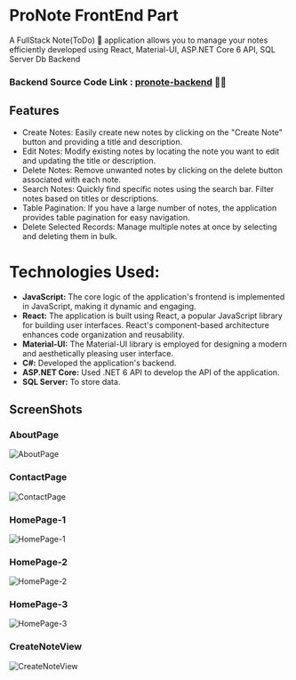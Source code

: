 # ProNote FrontEnd Part

A FullStack Note(ToDo) 📝 application allows you to manage your notes efficiently developed using React, Material-UI, ASP.NET Core 6 API, SQL Server Db
Backend 
### Backend Source Code Link : [pronote-backend](https://github.com/ishanGIT1995/pronote-backend) 👨‍💻

## Features

- Create Notes: Easily create new notes by clicking on the "Create Note" button and providing a title and description.
- Edit Notes: Modify existing notes by locating the note you want to edit and updating the title or description.
- Delete Notes: Remove unwanted notes by clicking on the delete button associated with each note.
- Search Notes: Quickly find specific notes using the search bar. Filter notes based on titles or descriptions.
- Table Pagination: If you have a large number of notes, the application provides table pagination for easy navigation.
- Delete Selected Records: Manage multiple notes at once by selecting and deleting them in bulk.

# Technologies Used:
- **JavaScript:** The core logic of the application's frontend is implemented in JavaScript, making it dynamic and engaging.
- **React:** The application is built using React, a popular JavaScript library for building user interfaces. React's component-based architecture enhances code organization and reusability.
- **Material-UI:** The Material-UI library is employed for designing a modern and aesthetically pleasing user interface.
- **C#:** Developed the application's backend.
- **ASP.NET Core:** Used .NET 6 API to develop the API of the application.
- **SQL Server:** To store data.

## ScreenShots
### AboutPage
![AboutPage](https://github.com/ishanGIT1995/pronote-frontend/assets/104643461/bcb5a7c6-e082-4b91-877c-b112cf5877db)

### ContactPage
![ContactPage](https://github.com/ishanGIT1995/pronote-frontend/assets/104643461/5c364ff1-b51b-4507-8658-f56827b64f27)

### HomePage-1
![HomePage-1](https://github.com/ishanGIT1995/pronote-frontend/assets/104643461/6a1011b6-0658-4075-8a38-0f8b00864e19)

### HomePage-2
![HomePage-2](https://github.com/ishanGIT1995/pronote-frontend/assets/104643461/51329752-2539-4beb-a491-43c128c70737)

### HomePage-3
![HomePage-3](https://github.com/ishanGIT1995/pronote-frontend/assets/104643461/2249b766-05e2-4cfe-a5fd-28d004b9234d)

### CreateNoteView
![CreateNoteView](https://github.com/ishanGIT1995/pronote-frontend/assets/104643461/5818eae3-c1a0-466b-ab6d-c17d2eae25a4)








